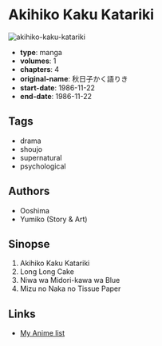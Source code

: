 # Akihiko Kaku Katariki

![akihiko-kaku-katariki](https://cdn.myanimelist.net/images/manga/3/190992.jpg)

-   **type**: manga
-   **volumes**: 1
-   **chapters**: 4
-   **original-name**: 秋日子かく語りき
-   **start-date**: 1986-11-22
-   **end-date**: 1986-11-22

## Tags

-   drama
-   shoujo
-   supernatural
-   psychological

## Authors

-   Ooshima
-   Yumiko (Story & Art)

## Sinopse

1. Akihiko Kaku Katariki
2. Long Long Cake
3. Niwa wa Midori-kawa wa Blue
4. Mizu no Naka no Tissue Paper

## Links

-   [My Anime list](https://myanimelist.net/manga/104233/Akihiko_Kaku_Katariki)
